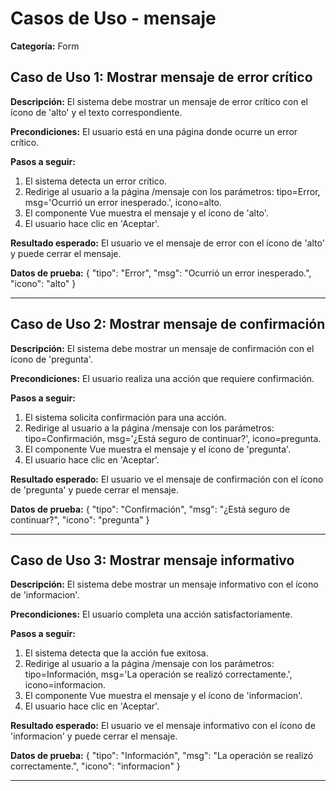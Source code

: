 # Casos de Uso - mensaje

**Categoría:** Form

## Caso de Uso 1: Mostrar mensaje de error crítico

**Descripción:** El sistema debe mostrar un mensaje de error crítico con el ícono de 'alto' y el texto correspondiente.

**Precondiciones:**
El usuario está en una página donde ocurre un error crítico.

**Pasos a seguir:**
1. El sistema detecta un error crítico.
2. Redirige al usuario a la página /mensaje con los parámetros: tipo=Error, msg='Ocurrió un error inesperado.', icono=alto.
3. El componente Vue muestra el mensaje y el ícono de 'alto'.
4. El usuario hace clic en 'Aceptar'.

**Resultado esperado:**
El usuario ve el mensaje de error con el ícono de 'alto' y puede cerrar el mensaje.

**Datos de prueba:**
{ "tipo": "Error", "msg": "Ocurrió un error inesperado.", "icono": "alto" }

---

## Caso de Uso 2: Mostrar mensaje de confirmación

**Descripción:** El sistema debe mostrar un mensaje de confirmación con el ícono de 'pregunta'.

**Precondiciones:**
El usuario realiza una acción que requiere confirmación.

**Pasos a seguir:**
1. El sistema solicita confirmación para una acción.
2. Redirige al usuario a la página /mensaje con los parámetros: tipo=Confirmación, msg='¿Está seguro de continuar?', icono=pregunta.
3. El componente Vue muestra el mensaje y el ícono de 'pregunta'.
4. El usuario hace clic en 'Aceptar'.

**Resultado esperado:**
El usuario ve el mensaje de confirmación con el ícono de 'pregunta' y puede cerrar el mensaje.

**Datos de prueba:**
{ "tipo": "Confirmación", "msg": "¿Está seguro de continuar?", "icono": "pregunta" }

---

## Caso de Uso 3: Mostrar mensaje informativo

**Descripción:** El sistema debe mostrar un mensaje informativo con el ícono de 'informacion'.

**Precondiciones:**
El usuario completa una acción satisfactoriamente.

**Pasos a seguir:**
1. El sistema detecta que la acción fue exitosa.
2. Redirige al usuario a la página /mensaje con los parámetros: tipo=Información, msg='La operación se realizó correctamente.', icono=informacion.
3. El componente Vue muestra el mensaje y el ícono de 'informacion'.
4. El usuario hace clic en 'Aceptar'.

**Resultado esperado:**
El usuario ve el mensaje informativo con el ícono de 'informacion' y puede cerrar el mensaje.

**Datos de prueba:**
{ "tipo": "Información", "msg": "La operación se realizó correctamente.", "icono": "informacion" }

---

